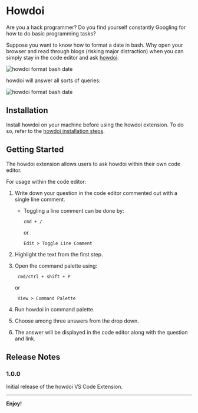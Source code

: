 # Howdoi

Are you a hack programmer? Do you find yourself constantly Googling for how to do basic programming tasks?

Suppose you want to know how to format a date in bash. Why open your browser and read through blogs (risking major distraction) when you can simply stay in the code editor and ask [howdoi](https://github.com/gleitz/howdoi#howdoi):

<!-- howdoi format date bash -->
![howdoi format bash date](https://i.imgur.com/hcYpryn.gif)

howdoi will answer all sorts of queries:
<!-- howdoi print stack trace python -->
![howdoi format bash date](https://i.imgur.com/8D5wiM4.gif)

## Installation

Install howdoi on your machine before using the howdoi extension. To do so, refer to the [howdoi installation steps](https://github.com/gleitz/howdoi#installation).

## Getting Started

The howdoi extension allows users to ask howdoi within their own code editor. 

For usage within the code editor:

1. Write down your question in the code editor commented out with a single line comment. 
    - Toggling a line comment can be done by: 

          cmd + /

        or 

          Edit > Toggle Line Comment

2. Highlight the text from the first step.

3. Open the command palette using:

        cmd/ctrl + shift + P
    or
    
        View > Command Palette

4. Run howdoi in command palette.

5. Choose among three answers from the drop down.

6. The answer will be displayed in the code editor along with the question and link.



## Release Notes


### 1.0.0

Initial release of the howdoi VS Code Extension.


-----------------------------------------------------------------------------------------------------------

**Enjoy!**
